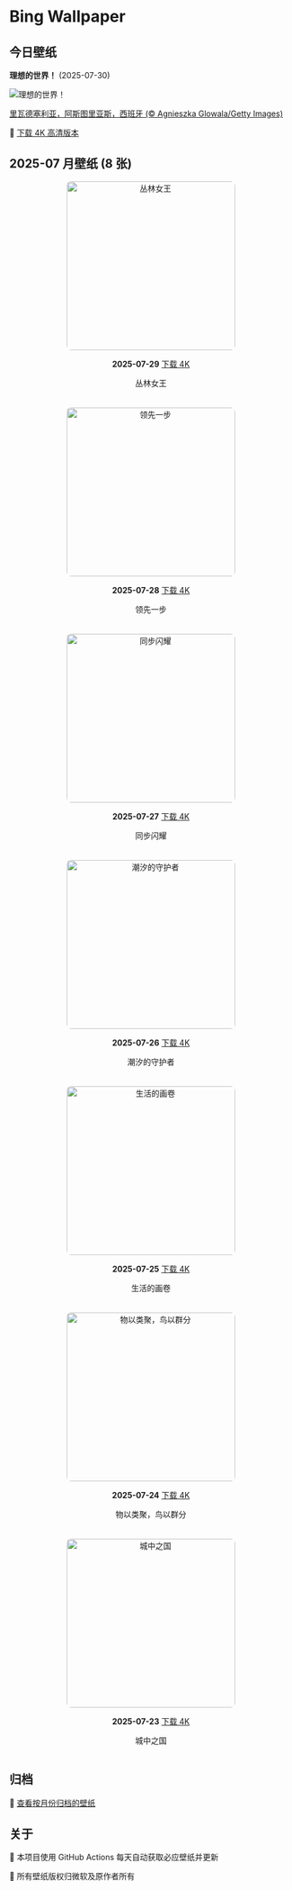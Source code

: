 # Bing Wallpaper

## 今日壁纸

**理想的世界！** (2025-07-30)

![理想的世界！](https://www.bing.com/th?id=OHR.RibadesellaSummer_ZH-CN4852547359_1920x1080.jpg&rf=LaDigue_1920x1080.jpg&pid=hp)

[里瓦德塞利亚，阿斯图里亚斯，西班牙 (© Agnieszka Glowala/Getty Images)](https://www.bing.com/search?q=%E9%87%8C%E7%93%A6%E5%BE%B7%E5%A1%9E%E5%88%A9%E4%BA%9A&form=hpcapt&mkt=zh-cn)

🔗 <a href="https://www.bing.com/th?id=OHR.RibadesellaSummer_ZH-CN4852547359_UHD.jpg&rf=LaDigue_1920x1080.jpg&pid=hp" target="_blank">下载 4K 高清版本</a>

## 2025-07 月壁纸 (8 张)

<div style="display: grid; grid-template-columns: repeat(auto-fit, minmax(300px, 1fr)); gap: 20px;">

<div style="text-align: center;">
<img src="https://www.bing.com/th?id=OHR.TigerDay_ZH-CN4359136631_1920x1080.jpg&rf=LaDigue_1920x1080.jpg&pid=hp" alt="丛林女王" style="width: 300px; max-width: 100%; border-radius: 8px;">
<p><strong>2025-07-29</strong> <a href="https://www.bing.com/th?id=OHR.TigerDay_ZH-CN4359136631_UHD.jpg&rf=LaDigue_1920x1080.jpg&pid=hp" target="_blank">下载 4K</a></p>
<p>丛林女王</p>
</div>

<div style="text-align: center;">
<img src="https://www.bing.com/th?id=OHR.MongoliaYurts_ZH-CN4015475887_1920x1080.jpg&rf=LaDigue_1920x1080.jpg&pid=hp" alt="领先一步" style="width: 300px; max-width: 100%; border-radius: 8px;">
<p><strong>2025-07-28</strong> <a href="https://www.bing.com/th?id=OHR.MongoliaYurts_ZH-CN4015475887_UHD.jpg&rf=LaDigue_1920x1080.jpg&pid=hp" target="_blank">下载 4K</a></p>
<p>领先一步</p>
</div>

<div style="text-align: center;">
<img src="https://www.bing.com/th?id=OHR.BlackfinBarracuda_ZH-CN3850642551_1920x1080.jpg&rf=LaDigue_1920x1080.jpg&pid=hp" alt="同步闪耀" style="width: 300px; max-width: 100%; border-radius: 8px;">
<p><strong>2025-07-27</strong> <a href="https://www.bing.com/th?id=OHR.BlackfinBarracuda_ZH-CN3850642551_UHD.jpg&rf=LaDigue_1920x1080.jpg&pid=hp" target="_blank">下载 4K</a></p>
<p>同步闪耀</p>
</div>

<div style="text-align: center;">
<img src="https://www.bing.com/th?id=OHR.MangroveTwilight_ZH-CN3596666263_1920x1080.jpg&rf=LaDigue_1920x1080.jpg&pid=hp" alt="潮汐的守护者" style="width: 300px; max-width: 100%; border-radius: 8px;">
<p><strong>2025-07-26</strong> <a href="https://www.bing.com/th?id=OHR.MangroveTwilight_ZH-CN3596666263_UHD.jpg&rf=LaDigue_1920x1080.jpg&pid=hp" target="_blank">下载 4K</a></p>
<p>潮汐的守护者</p>
</div>

<div style="text-align: center;">
<img src="https://www.bing.com/th?id=OHR.LasPalmas_ZH-CN5993442425_1920x1080.jpg&rf=LaDigue_1920x1080.jpg&pid=hp" alt="生活的画卷" style="width: 300px; max-width: 100%; border-radius: 8px;">
<p><strong>2025-07-25</strong> <a href="https://www.bing.com/th?id=OHR.LasPalmas_ZH-CN5993442425_UHD.jpg&rf=LaDigue_1920x1080.jpg&pid=hp" target="_blank">下载 4K</a></p>
<p>生活的画卷</p>
</div>

<div style="text-align: center;">
<img src="https://www.bing.com/th?id=OHR.AshyWoodswallow_ZH-CN3224168805_1920x1080.jpg&rf=LaDigue_1920x1080.jpg&pid=hp" alt="物以类聚，鸟以群分" style="width: 300px; max-width: 100%; border-radius: 8px;">
<p><strong>2025-07-24</strong> <a href="https://www.bing.com/th?id=OHR.AshyWoodswallow_ZH-CN3224168805_UHD.jpg&rf=LaDigue_1920x1080.jpg&pid=hp" target="_blank">下载 4K</a></p>
<p>物以类聚，鸟以群分</p>
</div>

<div style="text-align: center;">
<img src="https://www.bing.com/th?id=OHR.VaticanCity_ZH-CN3075109504_1920x1080.jpg&rf=LaDigue_1920x1080.jpg&pid=hp" alt="城中之国" style="width: 300px; max-width: 100%; border-radius: 8px;">
<p><strong>2025-07-23</strong> <a href="https://www.bing.com/th?id=OHR.VaticanCity_ZH-CN3075109504_UHD.jpg&rf=LaDigue_1920x1080.jpg&pid=hp" target="_blank">下载 4K</a></p>
<p>城中之国</p>
</div>

</div>

## 归档

📁 [查看按月份归档的壁纸](./archives/)

## 关于

🤖 本项目使用 GitHub Actions 每天自动获取必应壁纸并更新

📸 所有壁纸版权归微软及原作者所有

